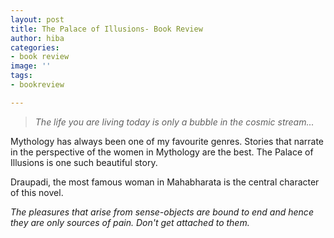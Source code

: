 ```yaml
---
layout: post
title: The Palace of Illusions- Book Review
author: hiba
categories:
- book review
image: ''
tags:
- bookreview

---
```

> _The life you are living today is only a bubble in the cosmic stream..._

Mythology has always been one of my favourite genres. Stories that narrate in the perspective of the women in Mythology are the best. The Palace of Illusions is one such beautiful story.

Draupadi, the most famous woman in Mahabharata is the central character of this novel. 

_The pleasures that arise from sense-objects are bound to end and hence they are only sources of pain. Don't get attached to them._